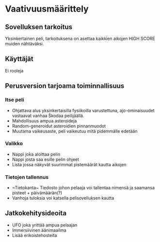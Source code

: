 # Vaativuusmäärittely

## Sovelluksen tarkoitus

Yksinkertainen peli, tarkoituksena on asettaa kaikkien aikojen HIGH SCORE muiden nähtäväksi.
## Käyttäjät

Ei rooleja

## Perusversion tarjoama toiminnallisuus

### Itse peli

- Ohjattava alus yksinkertaisilla fysiikoilla varustettuna, ajo-ominaisuudet vastaavat vanhaa Škodaa peilijäällä. 
- Mahdollisuus ampua asteroideja
- Random-generoidut asteroidien pinnanmuodot
- Muutama vaikeusaste, peli vaikeutuu mitä pidemmälle edetään
### Valikko
- Nappi joka aloittaa pelin
- Nappi josta saa esille pelin ohjeet
- Lista jossa näkyvät suurimmat pistemäärät kautta aikojen
### Tietojen tallennus
- ~Tietokanta~ Tiedosto johon pelaaja voi tallentaa nimensä ja saamansa pisteet + päivämäärän(?)
- Vanhoja tuloksia voi katsella pelisovelluksen kautta 
## Jatkokehitysideoita
- UFO joka yrittää ampua pelaajan
- Immersiivinen äänimaailma
- Lisää erikoistehosteita
